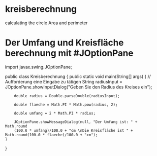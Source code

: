 # kreisberechnung
calculating the circle Area and perimeter
# Der Umfang und Kreisfläche berechnung mit #JOptionPane

import javax.swing.JOptionPane;
 
public class Kreisberechnung {
    public static void main(String[] args) {
        // Aufforderung eine Eingabe zu tätigen
        String radiusInput = JOptionPane.showInputDialog("Geben Sie den Radius des Kreises ein");
 
        double radius = Double.parseDouble(radiusInput);
 
        double flaeche = Math.PI * Math.pow(radius, 2);
 
        double umfang = 2 * Math.PI * radius;
 
        JOptionPane.showMessageDialog(null, "Der Umfang ist: " + Math.round
        (100.0 * umfang)/100.0 + "cm \nDie Kreisfläche ist " + Math.round(100.0 * flaeche)/100.0 + "cm");
    }
   
}
